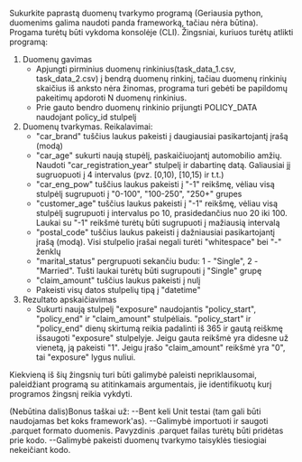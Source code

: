 Sukurkite paprastą duomenų tvarkymo programą (Geriausia python, duomenims galima naudoti panda frameworką, tačiau nėra būtina). Progama turėtų būti vykdoma konsolėje (CLI).
Žingsniai, kuriuos turėtų atlikti programą:
1) Duomenų gavimas
	- Apjungti pirminius duomenų rinkinius(task_data_1.csv, task_data_2.csv) į bendrą duomenų rinkinį, tačiau duomenų rinkinių skaičius iš anksto nėra žinomas, programa  turi gebėti be papildomų pakeitimų apdoroti N duomenų rinkinius.
	- Prie gauto bendro duomenų rinkinio prijungti POLICY_DATA naudojant policy_id stulpelį
2) Duomenų tvarkymas. Reikalavimai:
	- "car_brand" tuščius laukus pakeisti į daugiausiai pasikartojantį įrašą (modą)
	- "car_age" sukurti naują stupėlį, paskaičiuojantį automobilio amžių. Naudoti "car_registration_year" stulpelį ir dabartinę datą. Galiausiai jį sugruopuoti į 4 intervalus (pvz. [0,10), [10,15) ir t.t.)
	- "car_eng_pow" tuščius laukus pakeisti į "-1" reikšmę, vėliau visą stulpėlį sugrupuoti į "0-100", "100-250", "250+" grupes
	- "customer_age" tuščius laukus pakeisti į "-1" reikšmę, vėliau visą stulpėlį sugrupuoti į intervalus po 10, prasidedančius nuo 20 iki 100. Laukai su "-1" reikšmė turėtų būti sugrupuoti į mažiausią intervalą
	- "postal_code" tuščius laukus pakeisti į dažniausiai pasikartojantį įrašą (modą). Visi stulpelio įrašai negali turėti "whitespace" bei "-" ženklų
	- "marital_status" pergrupuoti sekančiu budu: 1 - "Single", 2 - "Married". Tušti laukai turėtų būti sugrupouti į "Single" grupę
	- "claim_amount" tuščius laukus pakeisti į nulį
	- Pakeisti visų datos stulpelių tipą į "datetime"
3) Rezultato apskaičiavimas
	- Sukurti naują stulpelį "exposure" naudojantis "policy_start", "policy_end" ir "claim_amount" stulpėliais. "policy_start" ir "policy_end" dienų skirtumą reikia padalinti iš 365 ir gautą reiškmę išsaugoti "exposure" stulpelyje. Jeigu gauta reikšmė yra didesne už vienetą, ją pakeisti "1". Jeigu įrašo "claim_amount" reikšmė yra "0", tai "exposure" lygus nuliui.

Kiekvieną iš šių žingsnių turi būti galimybė paleisti nepriklausomai, paleidžiant programą su atitinkamais argumentais, jie identifikuotų kurį programos žingsnį reikia vykdyti.


(Nebūtina dalis)Bonus taškai už:
--Bent keli Unit testai (tam gali būti naudojamas bet koks framework'as).
--Galimybė importuoti ir saugoti .parquet formato duomenis. Pavyzdinis .parquet failas turėtų būti pridėtas prie kodo.
--Galimybė pakeisti duomenų tvarkymo taisyklės tiesiogiai nekeičiant kodo.


